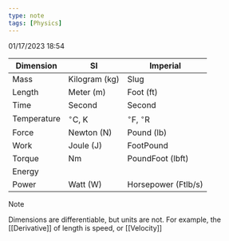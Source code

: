 ```yaml
---
type: note
tags: [Physics]
---
```

01/17/2023 18:54

  



Dimension|SI|Imperial
----|----|----
Mass|Kilogram (kg)|Slug
Length|Meter (m)|Foot (ft)
Time|Second |Second
Temperature | $^\circ$C, K|$^\circ$F, $^\circ$R
Force|Newton (N)| Pound (lb)
Work|Joule (J)|FootPound
Torque|Nm|PoundFoot (lbft)
Energy| |
Power|Watt (W)|Horsepower (Ftlb/s)


>[!note]
>Dimensions are differentiable, but units are not. For example, the [[Derivative]] of length is speed, or [[Velocity]]